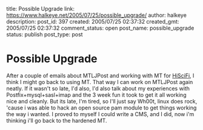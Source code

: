 title: Possible Upgrade
link: https://www.halkeye.net/2005/07/25/possible_upgrade/
author: halkeye
description: 
post_id: 397
created: 2005/07/25 02:37:32
created_gmt: 2005/07/25 02:37:32
comment_status: open
post_name: possible_upgrade
status: publish
post_type: post

# Possible Upgrade

After a couple of emails about MTLJPost and working with MT for [HiSciFi](http://www.hiscifi.com), I think I might go back to using MT. That way I can work on MTLJPost again neatly. If it wasn't so late, I'd also, I'd also talk about my experiences with Postfix+mysql+sasl+imap and the 3 week fun it took to get it all working nice and cleanly. But its late, I'm tired, so I'll just say Wh00t, linux does rock, 'cause i was able to hack an open source pam module to get things working the way i wanted. I proved to myself I could write a CMS, and I did, now i'm thinking i'll go back to the hardened MT.